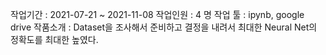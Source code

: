 작업기간 : 2021-07-21 ~ 2021-11-08
작업인원 : 4 명
작업 툴 : ipynb, google drive
작품소개 : Dataset을 조사해서 준비하고 결정을 내려서 최대한 Neural Net의 정확도를 최대한 높였다.